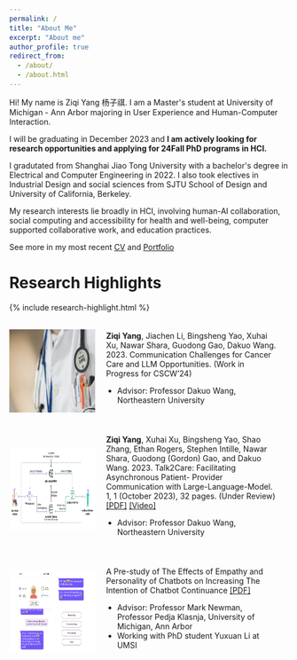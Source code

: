 ```yaml
---
permalink: /
title: "About Me"
excerpt: "About me"
author_profile: true
redirect_from: 
  - /about/
  - /about.html
---
```


Hi! My name is Ziqi Yang 杨子祺. I am a Master's student at University of Michigan - Ann Arbor majoring in User Experience and Human-Computer Interaction. 

I will be graduating in December 2023 and **I am actively looking for research opportunities and applying for 24Fall PhD programs in HCI.**

I gradutated from Shanghai Jiao Tong University with a bachelor's degree in Electrical and Computer Engineering in 2022. I also took electives in Industrial Design and social sciences from SJTU School of Design and University of California, Berkeley. 

My research interests lie broadly in HCI, involving human-AI collaboration, social computing and accessibility for health and well-being, computer supported collaborative work, and education practices.

See more in my most recent [CV](https://github.com/EugeniaYang/Ziqi-Yang-CV/blob/13a5c12c70548da422513be155b8888011046d06/Ziqi_Yang_CV.pdf)
and [Portfolio](https://ziqis-portfolio.webflow.io/)


# Research Highlights

{% include research-highlight.html %}
<div>
<div style="display: flex; align-items: center;">
    <div style="flex: 1; float: center">
      <img src="assets/../../assets/project_thumbnails/doctor-563428_1280.jpg" height="150" />
    </div>
    <div style="flex: 2; padding: 20px;">
      <p style="margin-top: 0;"><strong>Ziqi Yang</strong>, Jiachen Li, Bingsheng Yao, Xuhai Xu, Nawar Shara, Guodong Gao, Dakuo Wang. 2023.
  Communication Challenges for Cancer Care and LLM Opportunities. (Work in Progress for CSCW’24)
      </p>
      <ul style="list-style: disc; padding-left: 20px;">
        <li>Advisor: Professor Dakuo Wang, Northeastern University</li>
      </ul>
    </div>
  </div>
  
  
  <div style="display: flex; align-items: center;">
    <div style="flex: 1; float: center;">
      <img src="assets/../../assets/project_thumbnails/talk2care.png" height="150" />
    </div>
    <div style="flex: 2; padding: 20px;">
      <p style="margin-top: 0;"><strong>Ziqi Yang</strong>, Xuhai Xu, Bingsheng Yao, Shao Zhang, Ethan Rogers, Stephen Intille, Nawar Shara,
  Guodong (Gordon) Gao, and Dakuo Wang. 2023. Talk2Care: Facilitating Asynchronous Patient-
  Provider Communication with Large-Language-Model. 1, 1 (October 2023), 32 pages. (Under Review)
        <a href="https://arxiv.org/abs/2309.09357">[PDF]</a>
        <a href="https://youtu.be/fMMDN7gZGjs">[Video]</a>
    </p>
      <ul style="list-style: disc; padding-left: 20px;">
        <li>Advisor: Professor Dakuo Wang, Northeastern University</li>
      </ul>
    </div>
  </div>
  
  <div style="display: flex; align-items: center;">
    <div style="flex: 1; float: center;">
      <img src="assets/../../assets/project_thumbnails/chatbot_study.png" height="150" />
    </div>
    <div style="flex: 2; padding: 20px;">
      <p style="margin-top: 0;">A Pre-study of The Effects of Empathy and Personality of Chatbots on Increasing The Intention of Chatbot Continuance
        <a href="https://drive.google.com/file/d/1R8OSR61UOyUseOvf2t_uAYz-JDCtbojh/view?usp=drive_link">[PDF]</a>
    </p>
      <ul style="list-style: disc; padding-left: 20px;">
        <li>Advisor: Professor Mark Newman, Professor Pedja Klasnja, University of Michigan, Ann Arbor</li>
        <li>Working with PhD student Yuxuan Li at UMSI</li>
      </ul>
    </div>
  </div>

</div>
<!-- See my research projects here -->

<!-- Facebook for People with Dementia - Critique and Redesign
- Accessibility / Older Adults / Interaction Design
- Supervisor: Dr. Robin Brewer, University of Michigan, Ann Arbor
- [Project Paper](https://drive.google.com/file/d/1yKaZgQ0l5ZG7jOVQh-FoweCtiBrTROZ9/view?usp=share_link)

Bilibili/Cake-Making: An Online Community Analysis
- Social Computing / Online Communities
- Supervisor: Dr. Nazanin Andalibi, University of Michigan, Ann Arbor
- [Project Report](https://drive.google.com/file/d/1yKaZgQ0l5ZG7jOVQh-FoweCtiBrTROZ9/view?usp=share_link)  -->


<!-- # UX Research and Design --> 

<!-- I was/am previously 
- a UX designer intern at Microsoft(C+AI) and 
- product manager intern at eBay (Data Infrastructure) and Red 小红书. 

I researched the needs and pain points for professionals such as supply chain managers, data engineers, as well as vast number of consumers on social media. I aimed to design and develop products and promotes working efficiency or content quality and addresses affordance with the help of algorithms.
-->


<!-- {% comment %} 
# Skills and Interests


I like photography, travelling, and (recently) gardening. Chat with me if you are interested!

{% endcomment %} -->

